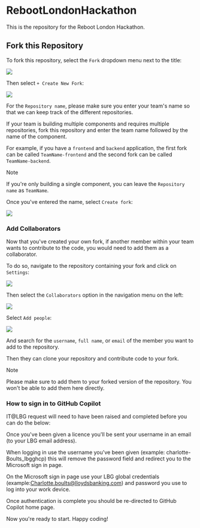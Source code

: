 # RebootLondonHackathon


This is the repository for the Reboot London Hackathon.

## Fork this Repository

To fork this repository, select the `Fork` dropdown menu next to the title:

![](./images/fork.png)

Then select `+ Create New Fork`:

![](./images/create-new-fork.png)

For the `Repository name`, please make sure you enter your team's name so that we can keep track of the different repositories.

If your team is building multiple components and requires multiple repositories, fork this repository and enter the team name followed by the name of the component.

For example, if you have a `frontend` and `backend` application, the first fork can be called `TeamName-frontend` and the second fork can be called `TeamName-backend`.

> [!NOTE]
> If you're only building a single component, you can leave the `Repository name` as `TeamName`.

Once you've entered the name, select `Create fork`:

![](./images/create-fork.png)

### Add Collaborators

Now that you've created your own fork, if another member within your team wants to contribute to the code, you would need to add them as a collaborator.

To do so, navigate to the repository containing your fork and click on `Settings`:

![](./images/settings.png)

Then select the `Collaborators` option in the navigation menu on the left:

![](./images/collaborators.png)

Select `Add people`:

![](./images/add-people.png)

And search for the `username`, `full name`, or `email` of the member you want to add to the repository.

Then they can clone your repository and contribute code to your fork.

> [!NOTE]
> Please make sure to add them to your forked version of the repository. You won't be able to add them here directly.
>
> ### How to sign in to GitHub Copilot
>
> IT@LBG request will need to have been raised and completed before you can do the below:
> 
> Once you've been given a licence you'll be sent your username in an email (to your LBG email address).
>
> When logging in use the username you've been given (example: charlotte-Boults_lbgghcp) this will remove the password field and redirect you to the Microsoft sign in page.
>
> On the Microsoft sign in page use your LBG global credentials (example:Charlotte.boults@lloydsbanking.com) and password you use to log into your work device.
>
> Once authentication is complete you should be re-directed to GitHub Copilot home page.

Now you're ready to start. Happy coding!
